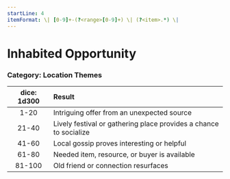```yaml
---
startLine: 4
itemFormat: \| [0-9]+-(?<range>[0-9]+) \| (?<item>.*) \|
---
```

# Inhabited Opportunity
### Category: Location Themes

| dice: 1d300 | Result |
|:----:|:-------|
| 1-20 | Intriguing offer from an unexpected source |
| 21-40 | Lively festival or gathering place provides a chance to socialize |
| 41-60 | Local gossip proves interesting or helpful |
| 61-80 | Needed item, resource, or buyer is available |
| 81-100 | Old friend or connection resurfaces |